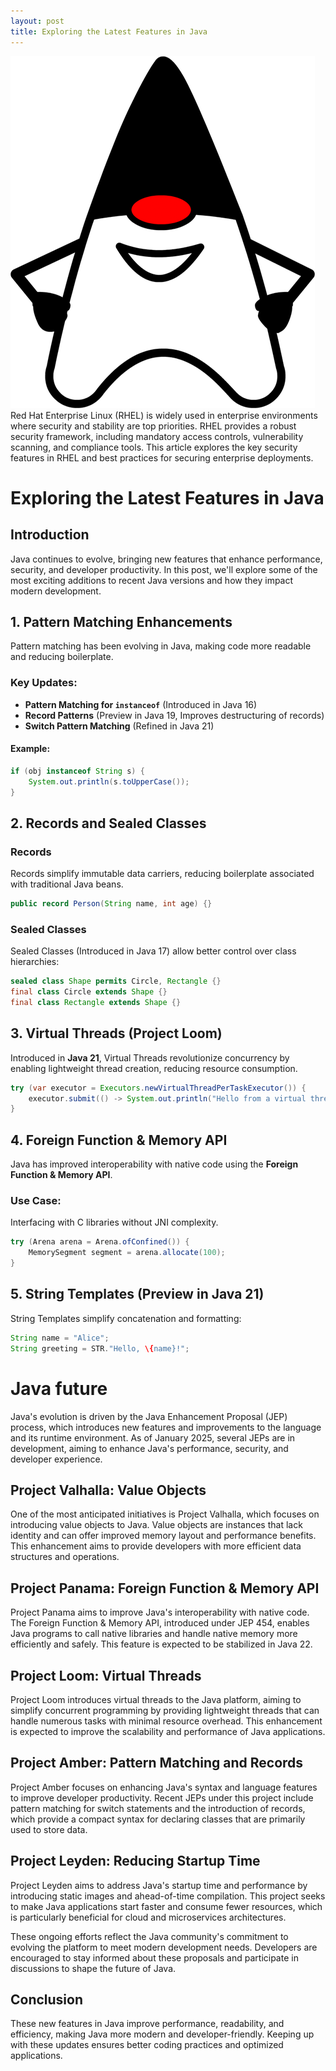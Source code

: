 ```yaml
---
layout: post
title: Exploring the Latest Features in Java
---
```

<div class="row">
    <div class="col-sm-2">
        <img src="/images/java.png" alt="Java logo"/>
    </div>
    <div class="col-sm-10">
        Red Hat Enterprise Linux (RHEL) is widely used in enterprise environments where security and stability are top priorities. RHEL provides a robust security framework, including mandatory access controls, vulnerability scanning, and compliance tools. This article explores the key security features in RHEL and best practices for securing enterprise deployments.
    </div>
</div>


# Exploring the Latest Features in Java

## Introduction
Java continues to evolve, bringing new features that enhance performance, security, and developer productivity. In this post, we'll explore some of the most exciting additions to recent Java versions and how they impact modern development.

## 1. Pattern Matching Enhancements
Pattern matching has been evolving in Java, making code more readable and reducing boilerplate.

### Key Updates:
- **Pattern Matching for `instanceof`** (Introduced in Java 16)
- **Record Patterns** (Preview in Java 19, Improves destructuring of records)
- **Switch Pattern Matching** (Refined in Java 21)

#### Example:
```java
if (obj instanceof String s) {
    System.out.println(s.toUpperCase());
}
```

## 2. Records and Sealed Classes
### Records
Records simplify immutable data carriers, reducing boilerplate associated with traditional Java beans.
```java
public record Person(String name, int age) {}
```

### Sealed Classes
Sealed Classes (Introduced in Java 17) allow better control over class hierarchies:
```java
sealed class Shape permits Circle, Rectangle {}
final class Circle extends Shape {}
final class Rectangle extends Shape {}
```

## 3. Virtual Threads (Project Loom)
Introduced in **Java 21**, Virtual Threads revolutionize concurrency by enabling lightweight thread creation, reducing resource consumption.
```java
try (var executor = Executors.newVirtualThreadPerTaskExecutor()) {
    executor.submit(() -> System.out.println("Hello from a virtual thread"));
}
```

## 4. Foreign Function & Memory API
Java has improved interoperability with native code using the **Foreign Function & Memory API**.

### Use Case:
Interfacing with C libraries without JNI complexity.
```java
try (Arena arena = Arena.ofConfined()) {
    MemorySegment segment = arena.allocate(100);
}
```

## 5. String Templates (Preview in Java 21)
String Templates simplify concatenation and formatting:
```java
String name = "Alice";
String greeting = STR."Hello, \{name}!";
```

# Java future

Java's evolution is driven by the Java Enhancement Proposal (JEP) process, which introduces new features and improvements to the language and its runtime environment. As of January 2025, several JEPs are in development, aiming to enhance Java's performance, security, and developer experience.

## Project Valhalla: Value Objects

One of the most anticipated initiatives is Project Valhalla, which focuses on introducing value objects to Java. Value objects are instances that lack identity and can offer improved memory layout and performance benefits. This enhancement aims to provide developers with more efficient data structures and operations.

## Project Panama: Foreign Function & Memory API

Project Panama aims to improve Java's interoperability with native code. The Foreign Function & Memory API, introduced under JEP 454, enables Java programs to call native libraries and handle native memory more efficiently and safely. This feature is expected to be stabilized in Java 22.

## Project Loom: Virtual Threads

Project Loom introduces virtual threads to the Java platform, aiming to simplify concurrent programming by providing lightweight threads that can handle numerous tasks with minimal resource overhead. This enhancement is expected to improve the scalability and performance of Java applications.

## Project Amber: Pattern Matching and Records

Project Amber focuses on enhancing Java's syntax and language features to improve developer productivity. Recent JEPs under this project include pattern matching for switch statements and the introduction of records, which provide a compact syntax for declaring classes that are primarily used to store data.

## Project Leyden: Reducing Startup Time

Project Leyden aims to address Java's startup time and performance by introducing static images and ahead-of-time compilation. This project seeks to make Java applications start faster and consume fewer resources, which is particularly beneficial for cloud and microservices architectures.

These ongoing efforts reflect the Java community's commitment to evolving the platform to meet modern development needs. Developers are encouraged to stay informed about these proposals and participate in discussions to shape the future of Java.

## Conclusion
These new features in Java improve performance, readability, and efficiency, making Java more modern and developer-friendly. Keeping up with these updates ensures better coding practices and optimized applications.

